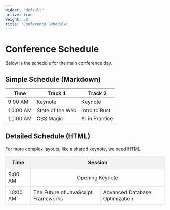 ```yaml
---
widget: "default"
active: true
weight: 50
title: "Conference Schedule"
---
```


# Conference Schedule

Below is the schedule for the main conference day.

## Simple Schedule (Markdown)

| Time      | Track 1         | Track 2         |
|-----------|-----------------|-----------------|
| 9:00 AM   | Keynote         | Keynote         |
| 10:00 AM  | State of the Web| Intro to Rust   |
| 11:00 AM  | CSS Magic       | AI in Practice  |

## Detailed Schedule (HTML)

For more complex layouts, like a shared keynote, we need HTML.

<table style="width: 100%; border-collapse: collapse;">
  <tr style="background-color: #f2f2f2;">
    <th style="padding: 8px; border: 1px solid #ddd;">Time</th>
    <th style="padding: 8px; border: 1px solid #ddd;" colspan="2">Session</th>
  </tr>
  <tr>
    <td style="padding: 8px; border: 1px solid #ddd;">9:00 AM</td>
    <td style="padding: 8px; border: 1px solid #ddd; text-align: center;" colspan="2">Opening Keynote</td>
  </tr>
  <tr>
    <td style="padding: 8px; border: 1px solid #ddd;">10:00 AM</td>
    <td style="padding: 8px; border: 1px solid #ddd;">The Future of JavaScript Frameworks</td>
    <td style="padding: 8px; border: 1px solid #ddd;">Advanced Database Optimization</td>
  </tr>
</table>